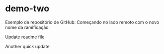 # demo-two
Exemplo de repositório de GitHub: Começando no lado remoto com o novo nome da ramificação

Update readme file

Another quick update

